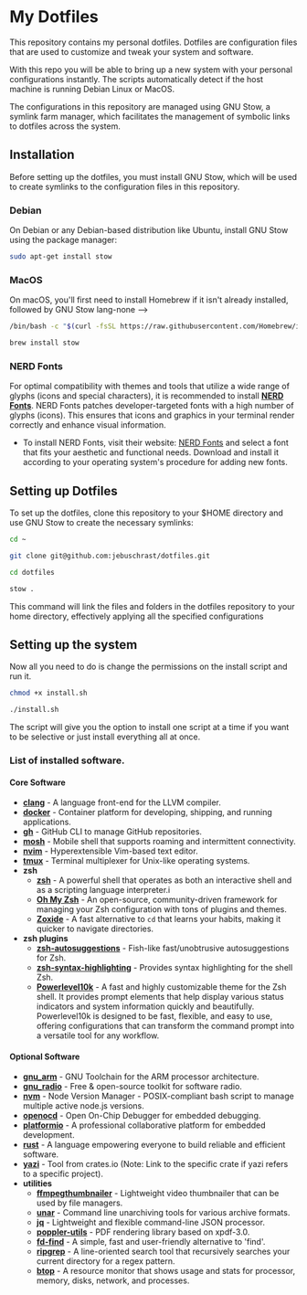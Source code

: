 # My Dotfiles

This repository contains my personal dotfiles. Dotfiles are configuration files that are used to customize and tweak your system and software.

With this repo you will be able to bring up a new system with your personal configurations instantly. 
The scripts automatically detect if the host machine is running Debian Linux or MacOS.

The configurations in this repository are managed using GNU Stow, a symlink farm manager, which facilitates the management of symbolic links to dotfiles across the system.


## Installation

Before setting up the dotfiles, you must install GNU Stow, which will be used to create symlinks to the configuration files in this repository.

### Debian

On Debian or any Debian-based distribution like Ubuntu, install GNU Stow using the package manager:

```bash
sudo apt-get install stow
```
### MacOS

On macOS, you'll first need to install Homebrew if it isn't already installed, followed by GNU Stow lang-none -->

```bash
/bin/bash -c "$(curl -fsSL https://raw.githubusercontent.com/Homebrew/install/HEAD/install.sh)"

brew install stow
```
### NERD Fonts
For optimal compatibility with themes and tools that utilize a wide range of glyphs (icons and special characters), it is recommended to install [**NERD Fonts**](https://www.nerdfonts.com/). NERD Fonts patches developer-targeted fonts with a high number of glyphs (icons). This ensures that icons and graphics in your terminal render correctly and enhance visual information.

- To install NERD Fonts, visit their website: [NERD Fonts](https://www.nerdfonts.com/font-downloads) and select a font that fits your aesthetic and functional needs. Download and install it according to your operating system's procedure for adding new fonts.


## Setting up Dotfiles

To set up the dotfiles, clone this repository to your $HOME directory and use GNU Stow to create the necessary symlinks:

```bash
cd ~

git clone git@github.com:jebuschrast/dotfiles.git

cd dotfiles

stow .
```

This command will link the files and folders in the dotfiles repository to your home directory, effectively applying all the specified configurations

## Setting up the system

Now all you need to do is change the permissions on the install script and run it.

```bash
chmod +x install.sh

./install.sh

```

The script will give you the option to install one script at a time if you want to be selective or just install everything all at once.

### List of installed software.

#### Core Software
- [**clang**](https://clang.llvm.org/) - A language front-end for the LLVM compiler.
- [**docker**](https://www.docker.com/) - Container platform for developing, shipping, and running applications.
- [**gh**](https://cli.github.com/) - GitHub CLI to manage GitHub repositories.
- [**mosh**](https://mosh.org/) - Mobile shell that supports roaming and intermittent connectivity.
- [**nvim**](https://neovim.io/) - Hyperextensible Vim-based text editor.
- [**tmux**](https://github.com/tmux/tmux) - Terminal multiplexer for Unix-like operating systems.
- **zsh**
  - [**zsh**](https://www.zsh.org/) - A powerful shell that operates as both an interactive shell and as a scripting language interpreter.i
  - [**Oh My Zsh**](https://ohmyz.sh/) - An open-source, community-driven framework for managing your Zsh configuration with tons of plugins and themes.
  - [**Zoxide**](https://github.com/ajeetdsouza/zoxide) - A fast alternative to `cd` that learns your habits, making it quicker to navigate directories.
- **zsh plugins**
  - [**zsh-autosuggestions**](https://github.com/zsh-users/zsh-autosuggestions) - Fish-like fast/unobtrusive autosuggestions for Zsh.
  - [**zsh-syntax-highlighting**](https://github.com/zsh-users/zsh-syntax-highlighting) - Provides syntax highlighting for the shell Zsh.
  - [**Powerlevel10k**](https://github.com/romkatv/powerlevel10k) - A fast and highly customizable theme for the Zsh shell. It provides prompt elements that help display various status indicators and system information quickly and beautifully. Powerlevel10k is designed to be fast, flexible, and easy to use, offering configurations that can transform the command prompt into a versatile tool for any workflow.

#### Optional Software
- [**gnu_arm**](https://developer.arm.com/tools-and-software/open-source-software/developer-tools/gnu-toolchain/gnu-rm) - GNU Toolchain for the ARM processor architecture.
- [**gnu_radio**](https://www.gnuradio.org/) - Free & open-source toolkit for software radio.
- [**nvm**](https://github.com/nvm-sh/nvm) - Node Version Manager - POSIX-compliant bash script to manage multiple active node.js versions.
- [**openocd**](http://openocd.org/) - Open On-Chip Debugger for embedded debugging.
- [**platformio**](https://platformio.org/) - A professional collaborative platform for embedded development.
- [**rust**](https://www.rust-lang.org/) - A language empowering everyone to build reliable and efficient software.
- [**yazi**](https://crates.io/crates/yazi) - Tool from crates.io (Note: Link to the specific crate if yazi refers to a specific project).
- **utilities**
  - [**ffmpegthumbnailer**](https://github.com/dirkvdb/ffmpegthumbnailer) - Lightweight video thumbnailer that can be used by file managers.
  - [**unar**](https://theunarchiver.com/command-line) - Command line unarchiving tools for various archive formats.
  - [**jq**](https://stedolan.github.io/jq/) - Lightweight and flexible command-line JSON processor.
  - [**poppler-utils**](https://poppler.freedesktop.org/) - PDF rendering library based on xpdf-3.0.
  - [**fd-find**](https://github.com/sharkdp/fd) - A simple, fast and user-friendly alternative to 'find'.
  - [**ripgrep**](https://github.com/BurntSushi/ripgrep) - A line-oriented search tool that recursively searches your current directory for a regex pattern.
  - [**btop**](https://github.com/aristocratos/btop) - A resource monitor that shows usage and stats for processor, memory, disks, network, and processes.


